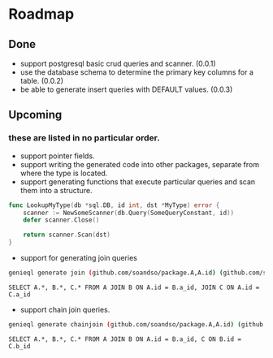 # Roadmap
## Done
- support postgresql basic crud queries and scanner. (0.0.1)
- use the database schema to determine the primary key columns for a table. (0.0.2)
- be able to generate insert queries with DEFAULT values. (0.0.3)

## Upcoming
### these are listed in no particular order.
- support pointer fields.
- support writing the generated code into other packages, separate from where the type is located.
- support generating functions that execute particular queries and scan them into a structure.

```go
func LookupMyType(db *sql.DB, id int, dst *MyType) error {
    scanner := NewSomeScanner(db.Query(SomeQueryConstant, id))
    defer scanner.Close()

    return scanner.Scan(dst)
}
```
- support for generating join queries
```bash
genieql generate join (github.com/soandso/package.A,A.id) (github.com/soandso/package.B,B.a_id) (github.com/soandso/package.C,C.a_id)
```
```text
SELECT A.*, B.*, C.* FROM A JOIN B ON A.id = B.a_id, JOIN C ON A.id = C.a_id
```
- support chain join queries.
```bash
genieql generate chainjoin (github.com/soandso/package.A,A.id) (github.com/soandso/package.B,B.a_id) (github.com/soandso/package.C,C.b_id)
```
```
SELECT A.*, B.*, C.* FROM A JOIN B ON A.id = B.a_id, C ON B.id = C.b_id
```
